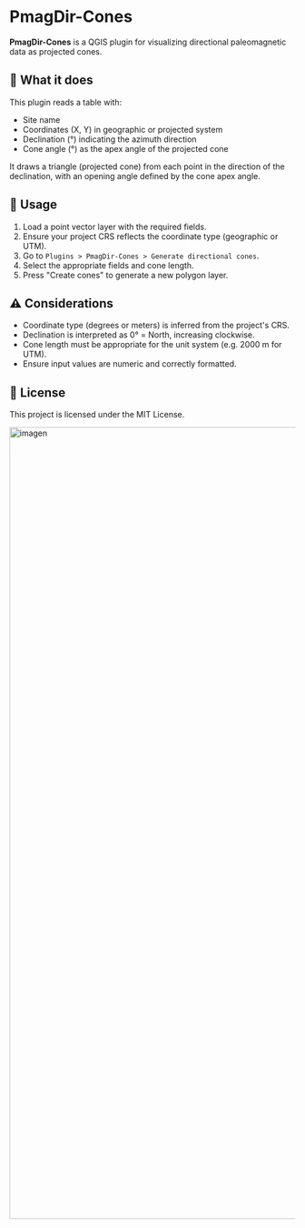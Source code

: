 # PmagDir-Cones

**PmagDir-Cones** is a QGIS plugin for visualizing directional paleomagnetic data as projected cones.

## 🧭 What it does

This plugin reads a table with:
- Site name
- Coordinates (X, Y) in geographic or projected system
- Declination (°) indicating the azimuth direction
- Cone angle (°) as the apex angle of the projected cone

It draws a triangle (projected cone) from each point in the direction of the declination, with an opening angle defined by the cone apex angle.

## 🧪 Usage

1. Load a point vector layer with the required fields.
2. Ensure your project CRS reflects the coordinate type (geographic or UTM).
3. Go to `Plugins > PmagDir-Cones > Generate directional cones`.
4. Select the appropriate fields and cone length.
5. Press "Create cones" to generate a new polygon layer.

## ⚠️ Considerations

- Coordinate type (degrees or meters) is inferred from the project's CRS.
- Declination is interpreted as 0° = North, increasing clockwise.
- Cone length must be appropriate for the unit system (e.g. 2000 m for UTM).
- Ensure input values are numeric and correctly formatted.

## 📄 License

This project is licensed under the MIT License.

<img width="2307" height="1393" alt="imagen" src="https://github.com/user-attachments/assets/46db6193-501b-45dd-84d3-9881d8cca5ac" />


